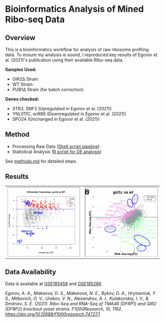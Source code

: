 # Bioinformatics Analysis of Mined Ribo-seq Data

## Overview
This is a bioinformatics workflow for analysis of raw ribosome profiling data. 
To ensure my analysis is sound, I reproduced key results of Egorov et al. (2021)'s publication using their available Ribo-seq data.

__Samples Used:__
- GIR2Δ Strain
- WT Strain
- PUB1Δ Strain (for batch correction)

__Genes checked:__ 
- STR3, SNF3 (Upregulated in Egorov et al. (2021))
- YNL011C, snR86 (Downregulated in Egorov et al. (2021))
- SPO24 (Unchanged in Egorov et al. (2021))




## __Method__ 
-  Processing Raw Data ([Shell script pipeline](https://github.com/samuelcampione/Ribo_Seq_Pipeline_and_Analysis/blob/main/ribo_profiling_pipeline_stdin.sh))
-  Statistical Analysis ([R script for DE analysis](https://github.com/samuelcampione/Ribo_Seq_Pipeline_and_Analysis/blob/main/GIR2%20vs%20WT%20differential%20analysis.R))

See [methods.md]() for detailed steps.


## Results

<table>
  <tr>
    <td>
      <img src="https://github.com/samuelcampione/Ribo_Seq_Pipeline_and_Analysis/blob/main/gir2_vs_wt_logFC.png" width="400"/>
    </td>
    <td>
      <img src="https://github.com/samuelcampione/Ribo_Seq_Pipeline_and_Analysis/blob/main/figure1B.png" width="400"/>
    </td>
  </tr>
</table>




## Data Availability
Data is available at [GSE185458](https://www.ncbi.nlm.nih.gov/geo/query/acc.cgi?acc=GSE185458) and [GSE185286](https://www.ncbi.nlm.nih.gov/geo/query/acc.cgi?acc=GSE185286).


_Egorov, A. A., Makeeva, D. S., Makarova, N. E., Bykov, D. A., Hrytseniuk, Y. S., Mitkevich, O. V., Urakov, V. N., Alexandrov, A. I., Kulakovskiy, I. V., & Dmitriev, S. E. (2021). Ribo-Seq and RNA-Seq of TMA46 (DFRP1) and GIR2 (DFRP2) knockout yeast strains. F1000Research, 10, 1162. https://doi.org/10.12688/f1000research.74727.1_
